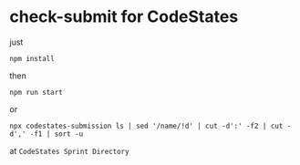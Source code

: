 # check-submit for CodeStates

just
```shell
npm install
```
then
```shell
npm run start
```

or
```shell
npx codestates-submission ls | sed '/name/!d' | cut -d':' -f2 | cut -d',' -f1 | sort -u
```
at `CodeStates Sprint Directory`